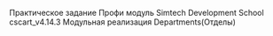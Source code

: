 Практическое задание 
Профи модуль
Simtech Development School
cscart_v4.14.3
Модульная реализация Departments(Отделы)
